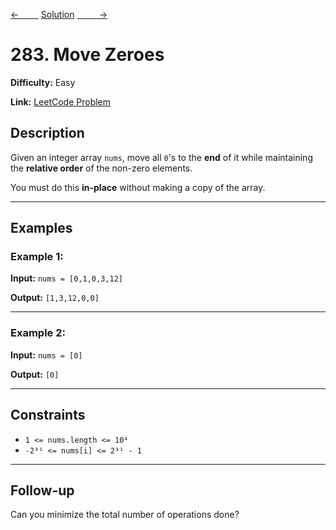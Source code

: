 [<-&nbsp;&nbsp;&nbsp;&nbsp;&nbsp;&nbsp;&nbsp;&nbsp;](../15.%203Sum/statement.md)
[Solution](../283.%20Move%20Zeroes/solution.js)
[&nbsp;&nbsp;&nbsp;&nbsp;&nbsp;&nbsp;&nbsp;&nbsp; ->](../20.%20Valid%20Parentheses/statement.md)

# 283. Move Zeroes

**Difficulty:** Easy

**Link:** [LeetCode Problem](https://leetcode.com/problems/move-zeroes/)

## Description

Given an integer array `nums`, move all `0`'s to the **end** of it while maintaining the **relative order** of the non-zero elements.

You must do this **in-place** without making a copy of the array.

---

## Examples

### Example 1:

**Input:**
`nums = [0,1,0,3,12]`

**Output:**
`[1,3,12,0,0]`

---

### Example 2:

**Input:**
`nums = [0]`

**Output:**
`[0]`

---

## Constraints

- `1 <= nums.length <= 10⁴`
- `-2³¹ <= nums[i] <= 2³¹ - 1`

---

## Follow-up

Can you minimize the total number of operations done?
